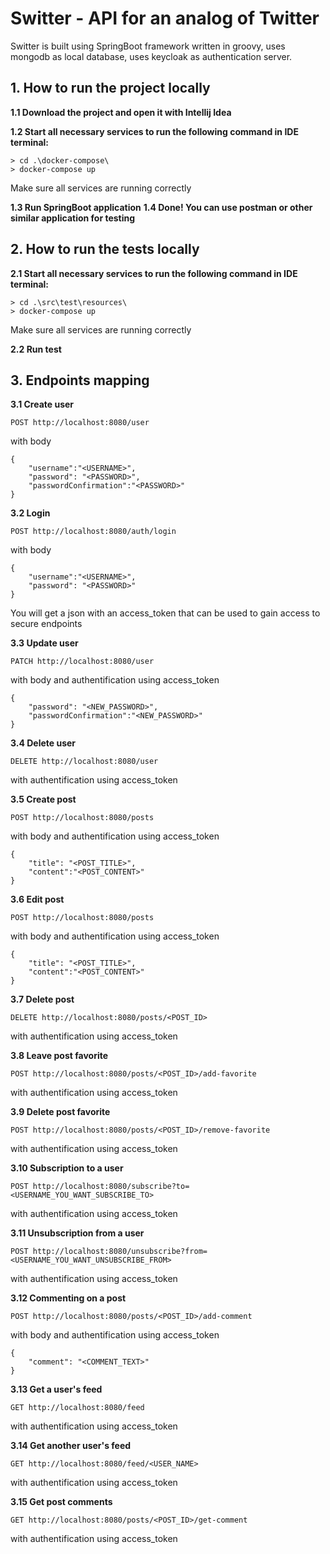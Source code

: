 # Switter - API for an analog of Twitter
Switter is built using SpringBoot framework written in groovy, uses mongodb as local database, uses keycloak as authentication server.
## 1. How to run the project locally
  **1.1 Download the project and open it with Intellij Idea**
  
  **1.2 Start all necessary services to run the following command in IDE terminal:**
```
> cd .\docker-compose\ 
> docker-compose up
```
Make sure all services are running correctly

**1.3 Run SpringBoot application**
**1.4 Done! You can use postman or other similar application for testing**
## 2. How to run the tests locally
  **2.1 Start all necessary services to run the following command in IDE terminal:**
```
> cd .\src\test\resources\ 
> docker-compose up
```
Make sure all services are running correctly

**2.2 Run test**
## 3. Endpoints mapping
**3.1 Create user**
```
POST http://localhost:8080/user
```
with body 
```
{
    "username":"<USERNAME>",
    "password": "<PASSWORD>",
    "passwordConfirmation":"<PASSWORD>"
}
```
**3.2 Login**
```
POST http://localhost:8080/auth/login
```
with body 
```
{
    "username":"<USERNAME>",
    "password": "<PASSWORD>"    
}
```
You will get a json with an access_token that can be used to gain access to secure endpoints

**3.3 Update user**
```
PATCH http://localhost:8080/user
```
with body and authentification using access_token
```
{
    "password": "<NEW_PASSWORD>",
    "passwordConfirmation":"<NEW_PASSWORD>"
}
```
**3.4 Delete user**
```
DELETE http://localhost:8080/user
```
with authentification using access_token

**3.5 Create post**
```
POST http://localhost:8080/posts
```
with body and authentification using access_token
```
{
    "title": "<POST_TITLE>",
    "content":"<POST_CONTENT>"
}
```
**3.6 Edit post**
```
POST http://localhost:8080/posts
```
with body and authentification using access_token
```
{
    "title": "<POST_TITLE>",
    "content":"<POST_CONTENT>"
}
 ```
**3.7 Delete post**
```
DELETE http://localhost:8080/posts/<POST_ID>
```
with authentification using access_token

**3.8 Leave post favorite**
```
POST http://localhost:8080/posts/<POST_ID>/add-favorite
```
with authentification using access_token

**3.9 Delete post favorite**
```
POST http://localhost:8080/posts/<POST_ID>/remove-favorite
```
with authentification using access_token

**3.10 Subscription to a user**
```
POST http://localhost:8080/subscribe?to=<USERNAME_YOU_WANT_SUBSCRIBE_TO>
```
with authentification using access_token

**3.11 Unsubscription from a user**
```
POST http://localhost:8080/unsubscribe?from=<USERNAME_YOU_WANT_UNSUBSCRIBE_FROM>
```
with authentification using access_token

**3.12  Commenting on a post**
```
POST http://localhost:8080/posts/<POST_ID>/add-comment
```
with body and authentification using access_token
```
{
    "comment": "<COMMENT_TEXT>"
}
 ```
**3.13  Get a user's feed**
```
GET http://localhost:8080/feed
```
with authentification using access_token

**3.14  Get another user's feed**
```
GET http://localhost:8080/feed/<USER_NAME>
```
with authentification using access_token

**3.15  Get post comments**
```
GET http://localhost:8080/posts/<POST_ID>/get-comment
```
with authentification using access_token


